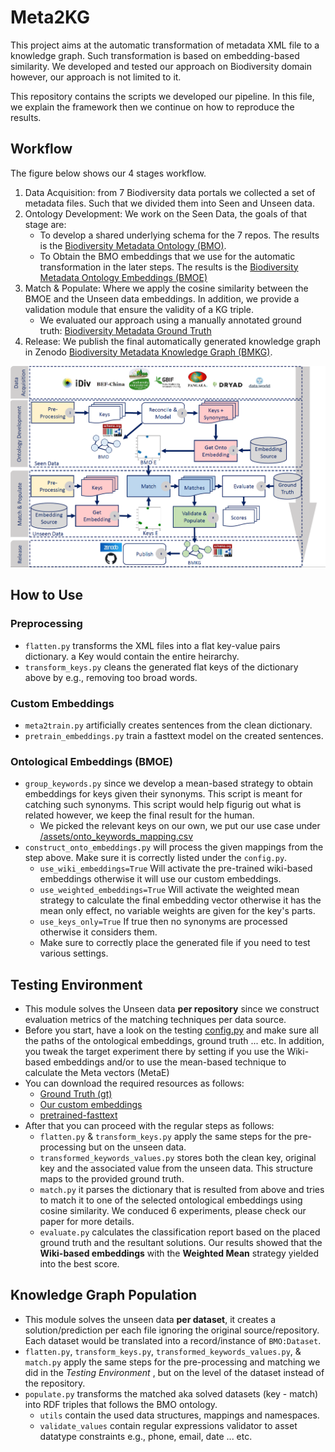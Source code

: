 # Meta2KG
This project aims at the automatic transformation of metadata XML file to a knowledge graph. 
Such transformation is based on embedding-based similarity.
We developed and tested our approach on Biodiversity domain however, our approach is not limited to it.

This repository contains the scripts we developed our pipeline. In this file, we explain the framework then we continue on how to reproduce the results.

## Workflow
The figure below shows our 4 stages workflow. 
1. Data Acquisition: from 7 Biodiversity data portals we collected a set of metadata files. Such that we divided them into Seen and Unseen data.
2. Ontology Development: We work on the Seen Data, the goals of that stage are:
   * To develop a shared underlying schema for the 7 repos. The results is the [Biodiversity Metadata Ontology (BMO)](https://doi.org/10.5281/zenodo.6948519).
   * To Obtain the BMO embeddings that we use for the automatic transformation in the later steps. The results is the [Biodiversity Metadata Ontology Embeddings (BMOE)](https://doi.org/10.5281/zenodo.6951658)
3. Match & Populate: Where we apply the cosine similarity between the BMOE and the Unseen data embeddings. In addition, we provide a validation module that ensure the validity of a KG triple. 
   * We evaluated our approach using a manually annotated ground truth: [Biodiversity Metadata Ground Truth](https://doi.org/10.5281/zenodo.6951623)
4. Release: We publish the final automatically generated knowledge graph in Zenodo [Biodiversity Metadata Knowledge Graph (BMKG)](https://doi.org/10.5281/zenodo.6948573).

![Meta2KG Workflow!](images/workflow.png)

## How to Use

### Preprocessing
* `flatten.py` transforms the XML files into a flat key-value pairs dictionary. a Key would contain the entire heirarchy.
* `transform_keys.py` cleans the generated flat keys of the dictionary above by e.g., removing too broad words.

### Custom Embeddings
* `meta2train.py` artificially creates sentences from the clean dictionary.
* `pretrain_embeddings.py` train a fasttext model on the created sentences. 

### Ontological Embeddings (BMOE)
* `group_keywords.py` since we develop a mean-based strategy to obtain embeddings for keys given their synonyms. This script is meant for catching such synonyms. This script would help figurig out what is related however, we keep the final result for the human.
  * We picked the relevant keys on our own, we put our use case under [/assets/onto_keywords_mapping.csv](/assets/onto_keywords_mapping.csv)
* `construct_onto_embeddings.py` will process the given mappings from the step above. Make sure it is correctly listed under the `config.py`.
  * `use_wiki_embeddings=True` Will activate the pre-trained wiki-based embeddings otherwise it will use our custom embeddings.
  * `use_weighted_embeddings=True` Will activate the weighted mean strategy to calculate the final embedding vector otherwise it has the mean only effect, no variable weights are given for the key's parts.
  * `use_keys_only=True` If true then no synonyms are processed otherwise it considers them.
  * Make sure to correctly place the generated file if you need to test various settings.

## Testing Environment
* This module solves the Unseen data **per repository** since we construct evaluation metrics of the matching techniques per data source.  
* Before you start, have a look on the testing [config.py](testing/config.py) and make sure all the paths of the ontological embeddings, ground truth ... etc. In addition, you tweak the target experiment there by setting if you use the Wiki-based embeddings and/or to use the mean-based technique to calculate the Meta vectors (MetaE)
* You can download the required resources as follows:
  * [Ground Truth (gt)](https://doi.org/10.5281/zenodo.6951623)
  * [Our custom embeddings](https://doi.org/10.5281/zenodo.6951658) 
  * [pretrained-fasttext](https://fasttext.cc/docs/en/english-vectors.html)
* After that you can proceed with the regular steps as follows: 
  * `flatten.py` & `transform_keys.py` apply the same steps for the pre-processing but on the unseen data. 
  * `transformed_keywords_values.py` stores both the clean key, original key and the associated value from the unseen data. This structure maps to the provided ground truth.
  * `match.py` it parses the dictionary that is resulted from above and tries to match it to one of the selected ontological embeddings using cosine similarity. We conduced 6 experiments, please check our paper for more details. 
  * `evaluate.py` calculates the classification report based on the placed ground truth and the resultant solutions. Our results showed that the **Wiki-based embeddings** with the **Weighted Mean** strategy yielded into the best score.

## Knowledge Graph Population
* This module solves the unseen data **per dataset**, it creates a solution/prediction per each file ignoring the original source/repository. Each dataset would be translated into a record/instance of `BMO:Dataset`.
* `flatten.py`, `transform_keys.py`, `transformed_keywords_values.py`, & `match.py` apply the same steps for the pre-processing and matching we did in the _Testing Environment_ , but on the level of the dataset instead of the repository.
* `populate.py` transforms the matched aka solved datasets (key - match) into RDF triples that follows the BMO ontology. 
  * `utils` contain the used data structures, mappings and namespaces.
  * `validate_values` contain regular expressions validator to asset datatype constraints e.g., phone, email, date ... etc.
